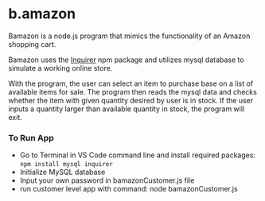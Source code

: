 # b.amazon

Bamazon is a node.js program that mimics the functionality of an Amazon shopping cart. 

Bamazon uses the [Inquirer](https://www.npmjs.com/package/inquirer) npm package and utilizes mysql database to simulate a working online store.

With the program, the user can select an item to purchase base on a list of available items for sale. The program then reads the mysql data and checks whether the item with given quantity desired by user is in stock. If the user inputs a quantity larger than available quantity in stock, the program will exit.

### To Run App
- Go to Terminal in VS Code command line and install required packages: 
```npm install mysql inquirer```
- Initialize MySQL database
- Input your own password in bamazonCustomer.js file
- run customer level app with command: node bamazonCustomer.js

